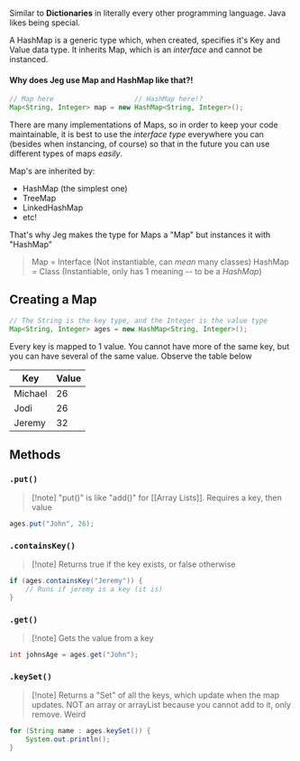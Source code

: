 Similar to **Dictionaries** in literally every other programming language. Java likes being special.

A HashMap is a generic type which, when created, specifies it's Key and Value data type. It inherits Map, which is an *interface* and cannot be instanced. 

#### Why does Jeg use Map and HashMap like that?!
```java
// Map here                    // HashMap here!?
Map<String, Integer> map = new HashMap<String, Integer>();
```
There are many implementations of Maps, so in order to keep your code maintainable, it is best to use the *interface type* everywhere you can (besides when instancing, of course) so that in the future you can use different types of maps *easily*.

Map's are inherited by:
- HashMap (the simplest one)
- TreeMap
- LinkedHashMap
- etc!

That's why Jeg makes the type for Maps a "Map" but instances it with "HashMap"
> Map = Interface (Not instantiable, can *mean* many classes)
> HashMap = Class (Instantiable, only has 1 meaning -- to be a *HashMap*)

## Creating a Map
```java
// The String is the key type, and the Integer is the value type
Map<String, Integer> ages = new HashMap<String, Integer>();
```
Every key is mapped to 1 value. You cannot have more of the same key, but you can have several of the same value. Observe the table below

| Key     | Value |
| ------- | ----- |
| Michael | 26    |
| Jodi    | 26    |
| Jeremy  | 32    |
## Methods
### `.put()`
>[!note] "put()" is like "add()" for [[Array Lists]]. Requires a key, then value
```java
ages.put("John", 26);
```
### `.containsKey()`
>[!note] Returns true if the key exists, or false otherwise
```java
if (ages.containsKey("Jeremy")) {
	// Runs if jeremy is a key (it is)
}
```
### `.get()`
> [!note] Gets the value from a key
```java
int johnsAge = ages.get("John");
```
### `.keySet()` 
>[!note] Returns a "Set" of all the keys, which update when the map updates. NOT an array or arrayList because you cannot add to it, only remove. Weird
```java
for (String name : ages.keySet()) {
	System.out.println();
}
```
